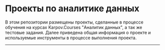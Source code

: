 # Проекты по аналитике данных
В этом репозитории размещены проекты, сделанные в процессе обучения на курсах Karpov.Courses "Аналитик данных", а так же тестовые задания. Далее приведена общая информация о проекте и используемые инструменты в процессе выполнения проекта.
___
